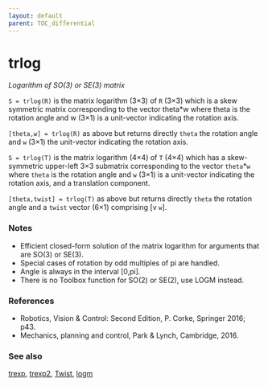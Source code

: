 ```yaml
---
layout: default
parent: TOC_differential
---
```

# trlog
_Logarithm of SO(3) or SE(3) matrix_


```S = trlog(R)``` is the matrix logarithm (3&times;3) of `R` (3&times;3) which is a skew
symmetric matrix corresponding to the vector theta*w where theta is the
rotation angle and w (3&times;1) is a unit-vector indicating the rotation axis.


```[theta,w] = trlog(R)``` as above but returns directly `theta` the rotation
angle and `w` (3&times;1) the unit-vector indicating the rotation axis.


```S = trlog(T)``` is the matrix logarithm (4&times;4) of `T` (4&times;4) which has a
skew-symmetric upper-left 3&times;3 submatrix corresponding to the vector
`theta`*`w` where `theta` is the rotation angle and `w` (3&times;1) is a unit-vector
indicating the rotation axis, and a translation component.


```[theta,twist] = trlog(T)``` as above but returns directly `theta` the rotation
angle and a `twist` vector (6&times;1) comprising [v `w`].
### Notes
* Efficient closed-form solution of the matrix logarithm for arguments that are    SO(3) or SE(3).
* Special cases of rotation by odd multiples of pi are handled.
* Angle is always in the interval [0,pi].
* There is no Toolbox function for SO(2) or SE(2), use LOGM instead.

### References
* Robotics, Vision & Control: Second Edition, P. Corke, Springer 2016; p43.
* Mechanics, planning and control, Park & Lynch, Cambridge, 2016.

### See also

[trexp](trexp.md), [trexp2](trexp2.md), [Twist](Twist.md), [logm](logm.md)
